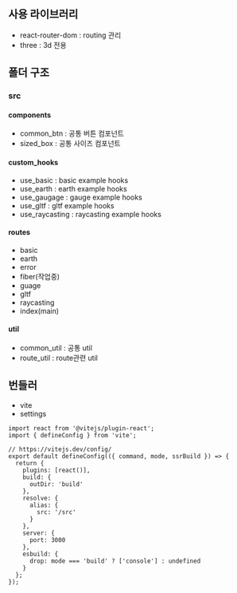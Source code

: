## 사용 라이브러리
- react-router-dom : routing 관리
- three : 3d 전용

## 폴더 구조

### src

#### components
- common_btn : 공통 버튼 컴포넌트
- sized_box : 공통 사이즈 컴포넌트

#### custom_hooks
- use_basic : basic example hooks
- use_earth : earth example hooks
- use_gaugage : gauge example hooks
- use_gltf : gltf example hooks
- use_raycasting : raycasting example hooks

#### routes
- basic
- earth
- error
- fiber(작업중)
- guage
- gltf
- raycasting
- index(main)

#### util
- common_util : 공통 util
- route_util : route관련 util

## 번들러
- vite
- settings
```
import react from '@vitejs/plugin-react';
import { defineConfig } from 'vite';

// https://vitejs.dev/config/
export default defineConfig(({ command, mode, ssrBuild }) => {
  return {
    plugins: [react()],
    build: {
      outDir: 'build'
    },
    resolve: {
      alias: {
        src: '/src'
      }
    },
    server: {
      port: 3000
    },
    esbuild: {
      drop: mode === 'build' ? ['console'] : undefined
    }
  };
});
```